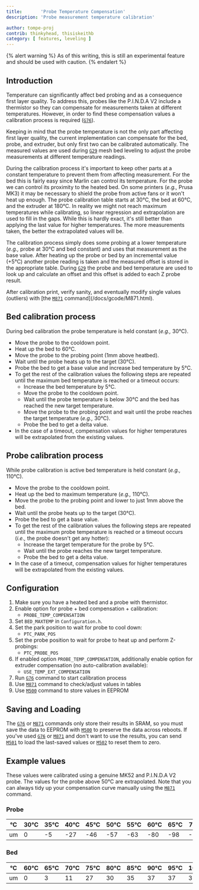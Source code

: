 ```yaml
---
title:       'Probe Temperature Compensation'
description: 'Probe measurement temperature calibration'

author: tompe-proj
contrib: thinkyhead, thisiskeithb
category: [ features, leveling ]
---
```


{% alert warning %}
As of this writing, this is still an experimental feature and should be used with caution.
{% endalert %}

## Introduction

Temperature can significantly affect bed probing and as a consequence first layer quality. To address this, probes like the P.I.N.D.A V2 include a thermistor so they can compensate for measurements taken at different temperatures. However, in order to find these compensation values a calibration process is required ([`G76`](/docs/gcode/G076.html)).

Keeping in mind that the probe temperature is not the only part affecting first layer quality, the current implementation can compensate for the bed, probe, and extruder, but only first two can be calibrated automatically. The measured values are used during [`G29`](/docs/gcode/G029.html) mesh bed leveling to adjust the probe measurements at different temperature readings.

During the calibration process it's important to keep other parts at a constant temperature to prevent them from affecting measurement. For the bed this is fairly easy since Marlin can control its temperature. For the probe we can control its proximity to the heated bed. On some printers (_e.g.,_ Prusa MK3) it may be necessary to shield the probe from active fans or it won't heat up enough. The probe calibration table starts at 30°C, the bed at 60°C, and the extruder at 180°C. In reality we might not reach maximum temperatures while calibrating, so linear regression and extrapolation are used to fill in the gaps. While this is hardly exact, it's still better than applying the last value for higher temperatures. The more measurements taken, the better the extrapolated values will be.

The calibration process simply does some probing at a lower temperature (_e.g.,_ probe at 30°C and bed constant) and uses that measurement as the base value. After heating up the probe or bed by an incremental value (+5°C) another probe reading is taken and the measured offset is stored in the appropriate table. During [`G29`](/docs/gcode/G029.html) the probe and bed temperature are used to look up and calculate an offset and this offset is added to each Z probe result.

After calibration print, verify sanity, and eventually modify single values (outliers) with [the [`M871`](/docs/gcode/M871.html) command](/docs/gcode/M871.html).

## Bed calibration process
During bed calibration the probe temperature is held constant (_e.g.,_ 30°C).
 - Move the probe to the cooldown point.
 - Heat up the bed to 60°C.
 - Move the probe to the probing point (1mm above heatbed).
 - Wait until the probe heats up to the target (30°C).
 - Probe the bed to get a base value and increase bed temperature by 5°C.
 - To get the rest of the calibration values the following steps are repeated until the maximum bed temperature is reached or a timeout occurs:
   - Increase the bed temperature by 5°C.
   - Move the probe to the cooldown point.
   - Wait until the probe temperature is below 30°C and the bed has reached the new target temperature.
   - Move the probe to the probing point and wait until the probe reaches the target temperature (_e.g.,_ 30°C).
   - Probe the bed to get a delta value.
- In the case of a timeout, compensation values for higher temperatures will be extrapolated from the existing values.

## Probe calibration process
While probe calibration is active bed temperature is held constant (_e.g.,_ 110°C).
 - Move the probe to the cooldown point.
 - Heat up the bed to maximum temperature (_e.g.,_ 110°C).
 - Move the probe to the probing point and lower to just 1mm above the bed.
 - Wait until the probe heats up to the target (30°C).
 - Probe the bed to get a base value.
 - To get the rest of the calibration values the following steps are repeated until the maximum probe temperature is reached or a timeout occurs (_i.e.,_ the probe doesn't get any hotter):
   - Increase the target temperature for the probe by 5°C.
   - Wait until the probe reaches the new target temperature.
   - Probe the bed to get a delta value.
 - In the case of a timeout, compensation values for higher temperatures will be extrapolated from the existing values.

## Configuration
1. Make sure you have a heated bed and a probe with thermistor.
2. Enable option for probe + bed compensation + calibration:
    - `PROBE_TEMP_COMPENSATION`
3. Set `BED_MAXTEMP` in `Configuration.h`.
4. Set the park position to wait for probe to cool down:
    - `PTC_PARK_POS`
5. Set the probe position to wait for probe to heat up and perform Z-probings:
    - `PTC_PROBE_POS`
6. If enabled option `PROBE_TEMP_COMPENSATION`, additionally enable option for extruder compensation (no auto-calibration available):
    - `USE_TEMP_EXT_COMPENSATION`
7. Run [`G76`](/docs/gcode/G076.html) command to start calibration process
8. Use [`M871`](/docs/gcode/M871.html) command to check/adjust values in tables
9. Use [`M500`](/docs/gcode/M500.html) command to store values in EEPROM

## Saving and Loading
The [`G76`](/docs/gcode/G076.html) or [`M871`](/docs/gcode/M871.html) commands only store their results in SRAM, so you must save the data to EEPROM with [`M500`](/docs/gcode/M500.html) to preserve the data across reboots. If you've used [`G76`](/docs/gcode/G076.html) or [`M871`](/docs/gcode/M871.html) and don't want to use the results, you can send [`M501`](/docs/gcode/M501.html) to load the last-saved values or [`M502`](/docs/gcode/M502.html) to reset them to zero.

## Example values
These values were calibrated using a genuine MK52 and P.I.N.D.A V2 probe. The values for the probe above 50°C are extrapolated. Note that you can always tidy up your compensation curve manually using the [`M871`](/docs/gcode/M871.html) command.

### Probe

|°C|30°C|35°C|40°C|45°C|50°C|55°C|60°C|65°C|70°C|75°C|80°C|
|-|-|-|-|-|-|-|-|-|-|-|-|
|um|0|-5|-27|-46|-57|-63|-80|-98|-115|-133|-150|

### Bed

|°C|60°C|65°C|70°C|75°C|80°C|85°C|90°C|95°C|100°C|105°C|110°C|
|-|-|-|-|-|-|-|-|-|-|-|-|
|um|0|3|11|27|30|35|37|37|39|50|55|
